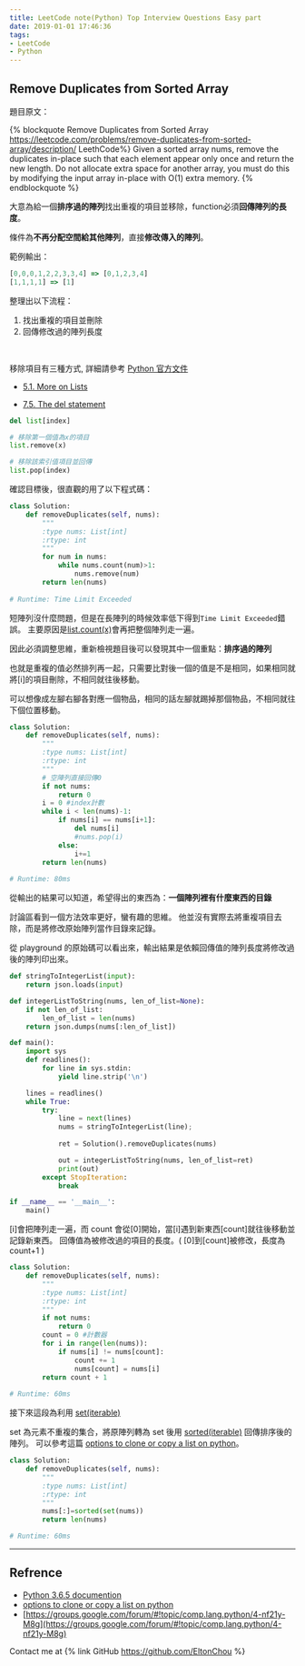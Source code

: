 ```yaml
---
title: LeetCode note(Python) Top Interview Questions Easy part
date: 2019-01-01 17:46:36
tags:
- LeetCode
- Python
---
```

## Remove Duplicates from Sorted Array

題目原文：

{% blockquote Remove Duplicates from Sorted Array https://leetcode.com/problems/remove-duplicates-from-sorted-array/description/ LeethCode%}
Given a sorted array nums, remove the duplicates in-place such that each
element appear only once and return the new length.
Do not allocate extra space for another array, you must do this by modifying
the input array in-place with O(1) extra memory. 
{% endblockquote %} 

大意為給一個**排序過的陣列**找出重複的項目並移除，function必須**回傳陣列的長度**。

條件為**不再分配空間給其他陣列**，直接**修改傳入的陣列**。 

範例輸出：

```javascript
[0,0,0,1,2,2,3,3,4] => [0,1,2,3,4]
[1,1,1,1] => [1]
```

整理出以下流程：

1. 找出重複的項目並刪除
2. 回傳修改過的陣列長度

<br/>

移除項目有三種方式, 詳細請參考 [Python 官方文件](https://docs.python.org/3/)

* [5.1. More on Lists](https://docs.python.org/3.6/tutorial/datastructures.html#more-on-lists)

* [7.5. The del statement](http://docs.python.org/reference/simple_stmts.html#the-del-statement)


```python
del list[index]
```
```python
# 移除第一個值為x的項目
list.remove(x)
```
```python
# 移除該索引值項目並回傳
list.pop(index)
```
確認目標後，很直觀的用了以下程式碼：

```python
class Solution:
    def removeDuplicates(self, nums):
        """
        :type nums: List[int]
        :rtype: int
        """
        for num in nums:
            while nums.count(num)>1:
                nums.remove(num)
        return len(nums)
        
# Runtime: Time Limit Exceeded
```
短陣列沒什麼問題，但是在長陣列的時候效率低下得到`Time Limit Exceeded`錯誤。
主要原因是[list.count(x)](https://github.com/python/cpython/blob/d8dcd57edb88ce57063e5c2b85fe0ee1abb1ce8b/Objects/listobject.c#L2511)會再把整個陣列走一遍。

因此必須調整思維，重新檢視題目後可以發現其中一個重點：**排序過的陣列**

也就是重複的值必然排列再一起，只需要比對後一個的值是不是相同，如果相同就將[i]的項目刪除，不相同就往後移動。

可以想像成左腳右腳各對應一個物品，相同的話左腳就踢掉那個物品，不相同就往下個位置移動。

```python
class Solution:
    def removeDuplicates(self, nums):
        """
        :type nums: List[int]
        :rtype: int
        """
        # 空陣列直接回傳0
        if not nums:
            return 0
        i = 0 #index計數
        while i < len(nums)-1:
            if nums[i] == nums[i+1]:
                del nums[i]
                #nums.pop(i)
            else:
                i+=1
        return len(nums)
        
# Runtime: 80ms
```
從輸出的結果可以知道，希望得出的東西為：**一個陣列裡有什麼東西的目錄**

討論區看到一個方法效率更好，蠻有趣的思維。
他並沒有實際去將重複項目去除，而是將修改原始陣列當作目錄來記錄。

從 playground 的原始碼可以看出來，輸出結果是依賴回傳值的陣列長度將修改過後的陣列印出來。

```python
def stringToIntegerList(input):
    return json.loads(input)

def integerListToString(nums, len_of_list=None):
    if not len_of_list:
        len_of_list = len(nums)
    return json.dumps(nums[:len_of_list])

def main():
    import sys
    def readlines():
        for line in sys.stdin:
            yield line.strip('\n')

    lines = readlines()
    while True:
        try:
            line = next(lines)
            nums = stringToIntegerList(line);
            
            ret = Solution().removeDuplicates(nums)

            out = integerListToString(nums, len_of_list=ret)
            print(out)
        except StopIteration:
            break

if __name__ == '__main__':
    main()
```
[i]會把陣列走一遍，而 count 會從[0]開始，當[i]遇到新東西[count]就往後移動並記錄新東西。
回傳值為被修改過的項目的長度。( [0]到[count]被修改，長度為 count+1 )

```python
class Solution:
    def removeDuplicates(self, nums):
        """
        :type nums: List[int]
        :rtype: int
        """
        if not nums:
            return 0
        count = 0 #計數器
        for i in range(len(nums)):
            if nums[i] != nums[count]:
                count += 1
                nums[count] = nums[i]
        return count + 1
        
# Runtime: 60ms
```
接下來這段為利用 [set(iterable)](https://docs.python.org/3.6/library/stdtypes.html?highlight=set#set)

set 為元素不重複的集合，將原陣列轉為 set 後用 [sorted(iterable)](https://docs.python.org/3.6/library/functions.html?highlight=built#sorted) 回傳排序後的陣列。
可以參考這篇 [options to clone or copy a list on python](https://stackoverflow.com/questions/2612802/how-to-clone-or-copy-a-list/26562235#26562235)。

```python
class Solution:
    def removeDuplicates(self, nums):
        """
        :type nums: List[int]
        :rtype: int
        """
        nums[:]=sorted(set(nums))
        return len(nums)

# Runtime: 60ms
```
---
## Refrence
* [Python 3.6.5 documention](https://docs.python.org/3/)
* [options to clone or copy a list on python](https://stackoverflow.com/questions/2612802/how-to-clone-or-copy-a-list/26562235#26562235)
* [https://groups.google.com/forum/#!topic/comp.lang.python/4-nf21y-M8g](https://groups.google.com/forum/#!topic/comp.lang.python/4-nf21y-M8g)

Contact me at {% link GitHub https://github.com/EltonChou %}
